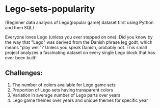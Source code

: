 # Lego-sets-popularity
(Beginner data analysis of Lego(popular game) dataset first using Python and then SQL)

Everyone loves Lego (unless you ever stepped on one). Did you know by the way that "Lego" was derived from the Danish phrase leg godt, which means "play well"? Unless you speak Danish, probably not.
This small project analyzes a fascinating dataset on every single Lego block that has ever been built!

## Challenges:
1. The number of colors available for Lego game sets
2. Proportion of Lego sets having transparent colors
3. Variation in average number of Lego parts over years
4. Lego game themes over years and unique themes for specific year
